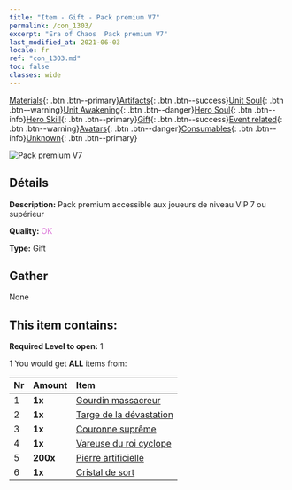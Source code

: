 ```yaml
---
title: "Item - Gift - Pack premium V7"
permalink: /con_1303/
excerpt: "Era of Chaos  Pack premium V7"
last_modified_at: 2021-06-03
locale: fr
ref: "con_1303.md"
toc: false
classes: wide
---
```

 [Materials](/ItemsFR/){: .btn .btn--primary}[Artifacts](/ItemsFR/Artifacts/){: .btn .btn--success}[Unit Soul](/ItemsFR/UnitSoul/){: .btn .btn--warning}[Unit Awakening](/ItemsFR/UnitAwakening/){: .btn .btn--danger}[Hero Soul](/ItemsFR/HeroSoul/){: .btn .btn--info}[Hero Skill](/ItemsFR/HeroSkill/){: .btn .btn--primary}[Gift](/ItemsFR/Gift/){: .btn .btn--success}[Event related](/ItemsFR/Events/){: .btn .btn--warning}[Avatars](/ItemsFR/Avatars/){: .btn .btn--danger}[Consumables](/ItemsFR/Consumables/){: .btn .btn--info}[Unknown](/ItemsFR/Unknown/){: .btn .btn--primary}

 ![Pack premium V7](/images/t/i_905007.png)

## Détails
 **Description:** Pack premium accessible aux joueurs de niveau VIP 7 ou supérieur

 **Quality:** <span style="color: #DA70D6">OK</span>

 **Type:** Gift

## Gather

  None

## This item contains:

 **Required Level to open:** 1

 1 You would get **ALL** items  from:

  | Nr | Amount |     Item    |
  |:---|:-------|:------------|
  | 1 |  **1x** | [Gourdin massacreur](/ItemsFR/art_125/) |  | 
  | 2 |  **1x** | [Targe de la dévastation](/ItemsFR/art_126/) |  | 
  | 3 |  **1x** | [Couronne suprême](/ItemsFR/art_127/) |  | 
  | 4 |  **1x** | [Vareuse du roi cyclope](/ItemsFR/art_128/) |  | 
  | 5 |  **200x** | [Pierre artificielle](/ItemsFR/art_188/) |  | 
  | 6 |  **1x** | [Cristal de sort](/ItemsFR/art_189/) |  | 
